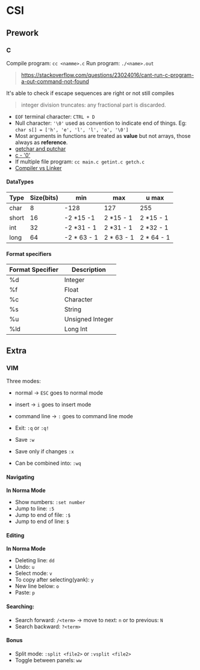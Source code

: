 # CSI


## Prework

### C

Compile program: `cc <namme>.c`
Run program: `./<name>.out`
> https://stackoverflow.com/questions/23024016/cant-run-c-program-a-out-command-not-found

It's able to check if escape sequences are right or not still compiles

> integer division truncates: any fractional part is discarded.

* `EOF` terminal character: `CTRL + D`
* Null character: `'\0'` used as convention to indicate end of things. Eg: `char s[] = ['h', 'e', 'l', 'l', 'o', '\0']`
* Most arguments in functions are treated as **value** but not arrays, those always as **reference**.
* [getchar and putchar](https://stackoverflow.com/questions/17552458/theory-behind-getchar-and-putchar-functions)
* [c - '0'](https://stackoverflow.com/a/7403877/3364845)
* If multiple file program: `cc main.c getint.c getch.c`
* [Compiler vs Linker](https://stackoverflow.com/questions/3831312/what-are-the-differences-between-a-compiler-and-a-linker/3831354#:~:text=A%20compiler%20generates%20object%20code,code%20files%20into%20an%20executable.&text=Some%20languages%2Fcompilers%20do%20not,as%20part%20of%20its%20work.)


#### DataTypes

|   Type|   Size(bits)|   min|   max|   u max|
|---|---|---|---|---|
|   char|8   |  -128 |  127 |   255|
| short  |  16 |  -2 *15 -1  | 2 *15 - 1 | 2 *15 - 1 |
| int  |  32 |  -2 *31 - 1 | 2 *31 - 1 |  2 *32 - 1 |
| long  |  64 |  -2 * 63 - 1 | 2 * 63 - 1 |  2 * 64 - 1 |


#### Format specifiers

|   Format Specifier|   Description| 
|---|---|
|%d |	Integer |
|%f |	Float |
|%c |	Character |
|%s |	String |
|%u |	Unsigned Integer |
|%ld |	Long Int |

## Extra

### VIM
Three modes:
* normal -> `ESC` goes to normal mode
* insert  -> `i` goes to insert mode
* command line -> `:` goes to command line mode

* Exit: `:q` or `:q!`
* Save `:w`
* Save only if changes `:x`
* Can be combined into: `:wq`


#### Navigating

**In Norma Mode**

* Show numbers: `:set number`
* Jump to line: `:5`
* Jump to end of file: `:$`
* Jump to end of line: `$`

<!-- https://opensource.com/article/19/3/getting-started-vim -->


#### Editing

**In Norma Mode**
* Deleting line: `dd`
* Undo: `u`
* Select mode: `v`
* To copy after selecting(yank): `y`
* New line below: `o`
* Paste: `p`


#### Searching:

* Search forward: `/<term>` -> move to next: `n` or to previous: `N`
* Search backward: `?<term>`


#### Bonus

* Split mode: `:split <file2>` or `:vsplit <file2>`
* Toggle between panels: `ww`